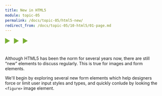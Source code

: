 ```yaml
---
title: New in HTML5
module: topic-05
permalink: /docs/topic-05/html5-new/
redirect_from: /docs/topic-05/10-html5/01-page.md
---
```


<img src="./../../../img/arrow-divider.svg" style="width: 75px; border: none; margin: 0px 0 20px 0" />

Although HTML5 has been the norm for several years now, there are still “new” elements to discuss regularly. This is true for images and form elements.

We'll begin by exploring several new form elements which help designers force or limit user input styles and types, and quickly conlude by looking the `<figure>` image element.
